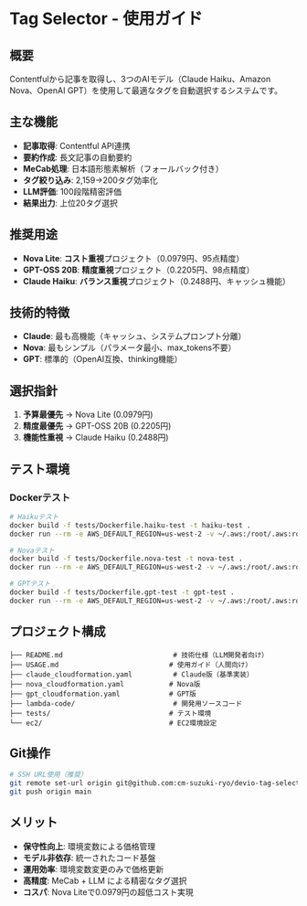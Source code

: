 # Tag Selector - 使用ガイド

## 概要
Contentfulから記事を取得し、3つのAIモデル（Claude Haiku、Amazon Nova、OpenAI GPT）を使用して最適なタグを自動選択するシステムです。

## 主な機能
- **記事取得**: Contentful API連携
- **要約作成**: 長文記事の自動要約
- **MeCab処理**: 日本語形態素解析（フォールバック付き）
- **タグ絞り込み**: 2,159→200タグ効率化
- **LLM評価**: 100段階精密評価
- **結果出力**: 上位20タグ選択

## 推奨用途
- **Nova Lite**: **コスト重視**プロジェクト（0.0979円、95点精度）
- **GPT-OSS 20B**: **精度重視**プロジェクト（0.2205円、98点精度）
- **Claude Haiku**: **バランス重視**プロジェクト（0.2488円、キャッシュ機能）

## 技術的特徴
- **Claude**: 最も高機能（キャッシュ、システムプロンプト分離）
- **Nova**: 最もシンプル（パラメータ最小、max_tokens不要）
- **GPT**: 標準的（OpenAI互換、thinking機能）

## 選択指針
1. **予算最優先** → Nova Lite (0.0979円)
2. **精度最優先** → GPT-OSS 20B (0.2205円)
3. **機能性重視** → Claude Haiku (0.2488円)

## テスト環境

### Dockerテスト
```bash
# Haikuテスト
docker build -f tests/Dockerfile.haiku-test -t haiku-test .
docker run --rm -e AWS_DEFAULT_REGION=us-west-2 -v ~/.aws:/root/.aws:ro haiku-test

# Novaテスト
docker build -f tests/Dockerfile.nova-test -t nova-test .
docker run --rm -e AWS_DEFAULT_REGION=us-west-2 -v ~/.aws:/root/.aws:ro nova-test

# GPTテスト
docker build -f tests/Dockerfile.gpt-test -t gpt-test .
docker run --rm -e AWS_DEFAULT_REGION=us-west-2 -v ~/.aws:/root/.aws:ro gpt-test
```

## プロジェクト構成
```
├── README.md                           # 技術仕様（LLM開発者向け）
├── USAGE.md                           # 使用ガイド（人間向け）
├── claude_cloudformation.yaml          # Claude版（基準実装）
├── nova_cloudformation.yaml           # Nova版
├── gpt_cloudformation.yaml            # GPT版
├── lambda-code/                        # 開発用ソースコード
├── tests/                             # テスト環境
└── ec2/                               # EC2環境設定
```

## Git操作
```bash
# SSH URL使用（推奨）
git remote set-url origin git@github.com:cm-suzuki-ryo/devio-tag-select.git
git push origin main
```

## メリット
- **保守性向上**: 環境変数による価格管理
- **モデル非依存**: 統一されたコード基盤
- **運用効率**: 環境変数変更のみで価格更新
- **高精度**: MeCab + LLM による精密なタグ選択
- **コスパ**: Nova Liteで0.0979円の超低コスト実現
